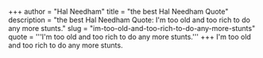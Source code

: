 +++
author = "Hal Needham"
title = "the best Hal Needham Quote"
description = "the best Hal Needham Quote: I'm too old and too rich to do any more stunts."
slug = "im-too-old-and-too-rich-to-do-any-more-stunts"
quote = '''I'm too old and too rich to do any more stunts.'''
+++
I'm too old and too rich to do any more stunts.
